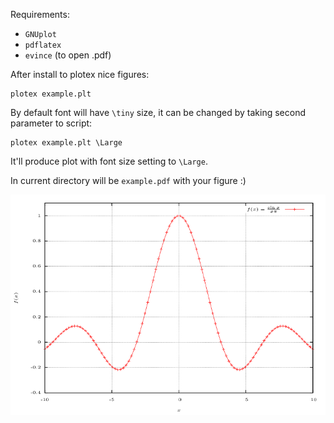 Requirements:
* `GNUplot`
* `pdflatex`
* `evince` (to open .pdf)


After install to plotex nice figures:

~~~
plotex example.plt       
~~~

By default font will have `\tiny` size, it can be changed by taking second parameter to script:

~~~
plotex example.plt \Large
~~~

It'll produce plot with font size setting to `\Large`.


In current directory will be `example.pdf` with your figure :)

![GitHub Logo](src/example.png)

